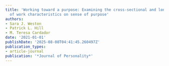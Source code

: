 ```yaml
---
title: 'Working toward a purpose: Examining the cross-sectional and longitudinal effects
  of work characteristics on sense of purpose'
authors:
- Sara J. Weston
- Patrick L. Hill
- M. Teresa Cardador
date: '2021-01-01'
publishDate: '2025-08-08T04:41:45.260497Z'
publication_types:
- article-journal
publication: '*Journal of Personality*'
---
```

